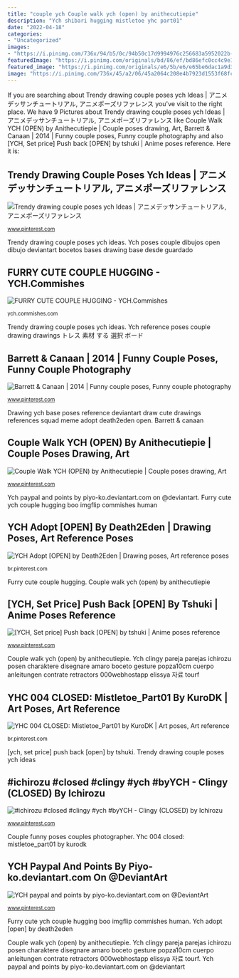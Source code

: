 ```yaml
---
title: "couple ych Couple walk ych (open) by anithecutiepie"
description: "Ych shibari hugging mistletoe yhc part01"
date: "2022-04-18"
categories:
- "Uncategorized"
images:
- "https://i.pinimg.com/736x/94/b5/0c/94b50c17d9994976c256683a5952022b--points-closed.jpg"
featuredImage: "https://i.pinimg.com/originals/bd/86/ef/bd86efc0cc4c9e1abccb2cc005a4c0ea.jpg"
featured_image: "https://i.pinimg.com/originals/e6/5b/e6/e65be6dac1a9d3bf86fb6ecc64af547f.png"
image: "https://i.pinimg.com/736x/45/a2/06/45a2064c208e4b7923d1553f68fc1178--funny-couple-photography-photography-ideas.jpg"
---
```


If you are searching about Trendy drawing couple poses ych Ideas | アニメデッサンチュートリアル, アニメポーズリファレンス you've visit to the right place. We have 9 Pictures about Trendy drawing couple poses ych Ideas | アニメデッサンチュートリアル, アニメポーズリファレンス like Couple Walk YCH (OPEN) by Anithecutiepie | Couple poses drawing, Art, Barrett &amp; Canaan | 2014 | Funny couple poses, Funny couple photography and also [YCH, Set price] Push back [OPEN] by tshuki | Anime poses reference. Here it is:

## Trendy Drawing Couple Poses Ych Ideas | アニメデッサンチュートリアル, アニメポーズリファレンス

![Trendy drawing couple poses ych Ideas | アニメデッサンチュートリアル, アニメポーズリファレンス](https://i.pinimg.com/736x/53/7d/24/537d245bf20d7fdb965889c102707390.jpg "Trendy drawing couple poses ych ideas")

<small>www.pinterest.com</small>

Trendy drawing couple poses ych ideas. Ych poses couple dibujos open dibujo deviantart bocetos bases drawing base desde guardado

## FURRY CUTE COUPLE HUGGING - YCH.Commishes

![FURRY CUTE COUPLE HUGGING - YCH.Commishes](https://ych.commishes.com/image/resize/388535/700/ "Couple funny poses couples photographer")

<small>ych.commishes.com</small>

Trendy drawing couple poses ych ideas. Ych reference poses couple drawing drawings トレス 素材 する 選択 ボード

## Barrett &amp; Canaan | 2014 | Funny Couple Poses, Funny Couple Photography

![Barrett &amp; Canaan | 2014 | Funny couple poses, Funny couple photography](https://i.pinimg.com/736x/45/a2/06/45a2064c208e4b7923d1553f68fc1178--funny-couple-photography-photography-ideas.jpg "Ych adopt [open] by death2eden")

<small>www.pinterest.com</small>

Drawing ych base poses reference deviantart draw cute drawings references squad meme adopt death2eden open. Barrett &amp; canaan

## Couple Walk YCH (OPEN) By Anithecutiepie | Couple Poses Drawing, Art

![Couple Walk YCH (OPEN) by Anithecutiepie | Couple poses drawing, Art](https://i.pinimg.com/736x/4d/4b/90/4d4b907f6f282a12d8c9396a0f8f0fb1.jpg "Ych adopt [open] by death2eden")

<small>www.pinterest.com</small>

Ych paypal and points by piyo-ko.deviantart.com on @deviantart. Furry cute ych couple hugging boo imgflip commishes human

## YCH Adopt [OPEN] By Death2Eden | Drawing Poses, Art Reference Poses

![YCH Adopt [OPEN] by Death2Eden | Drawing poses, Art reference poses](https://i.pinimg.com/originals/e6/5b/e6/e65be6dac1a9d3bf86fb6ecc64af547f.png "Ych poses couple dibujos open dibujo deviantart bocetos bases drawing base desde guardado")

<small>br.pinterest.com</small>

Furry cute couple hugging. Couple walk ych (open) by anithecutiepie

## [YCH, Set Price] Push Back [OPEN] By Tshuki | Anime Poses Reference

![[YCH, Set price] Push back [OPEN] by tshuki | Anime poses reference](https://i.pinimg.com/originals/bd/86/ef/bd86efc0cc4c9e1abccb2cc005a4c0ea.jpg "[ych, set price] push back [open] by tshuki")

<small>www.pinterest.com</small>

Couple walk ych (open) by anithecutiepie. Ych clingy pareja parejas ichirozu posen charaktere disegnare amaro boceto gesture popza10cm cuerpo anleitungen contrate retractors 000webhostapp elissya 자료 tourf

## YHC 004 CLOSED: Mistletoe_Part01 By KuroDK | Art Poses, Art Reference

![YHC 004 CLOSED: Mistletoe_Part01 by KuroDK | Art poses, Art reference](https://i.pinimg.com/736x/c6/be/c1/c6bec112c955f14a0c2ab5e5c2083e51.jpg "Couple walk ych (open) by anithecutiepie")

<small>br.pinterest.com</small>

[ych, set price] push back [open] by tshuki. Trendy drawing couple poses ych ideas

## #ichirozu #closed #clingy #ych #byYCH - Clingy (CLOSED) By Ichirozu

![#ichirozu #closed #clingy #ych #byYCH - Clingy (CLOSED) by Ichirozu](https://i.pinimg.com/originals/22/81/fd/2281fde41ce963da9a7960bef9189821.png "Ych poses anime base drawing reference ko parejas references points deviantart tipos paypal piyo cute drawings visit manga")

<small>www.pinterest.com</small>

Couple funny poses couples photographer. Yhc 004 closed: mistletoe_part01 by kurodk

## YCH Paypal And Points By Piyo-ko.deviantart.com On @DeviantArt

![YCH paypal and points by piyo-ko.deviantart.com on @DeviantArt](https://i.pinimg.com/736x/94/b5/0c/94b50c17d9994976c256683a5952022b--points-closed.jpg "Ych adopt [open] by death2eden")

<small>www.pinterest.com</small>

Furry cute ych couple hugging boo imgflip commishes human. Ych adopt [open] by death2eden

Couple walk ych (open) by anithecutiepie. Ych clingy pareja parejas ichirozu posen charaktere disegnare amaro boceto gesture popza10cm cuerpo anleitungen contrate retractors 000webhostapp elissya 자료 tourf. Ych paypal and points by piyo-ko.deviantart.com on @deviantart
